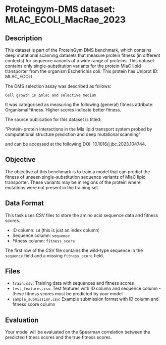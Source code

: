 
# Proteingym-DMS dataset: MLAC_ECOLI_MacRae_2023

## Description

This dataset is part of the ProteinGym DMS benchmark, which contains deep mutational scanning datasets that measure
protein fitness (in different contexts) for sequence variants of a wide range of proteins. This dataset contains
only single-substitution variants for the protein MlaC lipid transporter from the organism Escherichia coli. This protein has Uniprot ID: MLAC_ECOLI. 

The DMS selection assay was described as follows: 

    Cell growth in ∆mlac and selective medium

It was categorised as measuring the following (general) fitness attribute: OrganismalFitness. Higher scores indicate better fitness.

The source publication for this dataset is titled: 

"Protein-protein interactions in the Mla lipid transport system probed by computational structure prediction and deep mutational scanning"

and can be accessed at the following DOI: 10.1016/j.jbc.2023.104744.

## Objective

The objective of this benchmark is to train a model that can predict the fitness of unseen single-substitution sequence variants of MlaC lipid transporter.
These variants may be in regions of the protein where mutations were not present in the training set.

## Data Format

This task uses CSV files to store the amino acid sequence data and fitness scores.
- ID column: `id` (this is just an index column)
- Sequence column: `sequence`
- Fitness column: `fitness_score`

The first row of the CSV file contains the wild-type sequence in the `sequence` field and a missing `fitness_score` field.

## Files

- `train.csv`: Training data with sequences and fitness scores
- `test_features.csv`: Test features with ID column and sequence column - these fitness scores must be predicted by your model
- `sample_submission.csv`: Example submission format with ID column and fitness score column

## Evaluation

Your model will be evaluated on the Spearman correlation between the predicted fitness scores and the true fitness scores.

